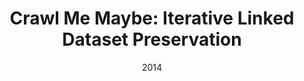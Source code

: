 ---
title: "Crawl Me Maybe: Iterative Linked Dataset Preservation"
collection: publications
permalink: /publication/2014-DBLP:conf_semweb_FetahuGD14
date: 2014
venue: 'Proceedings of the {ISWC} 2014 Posters {\&} Demonstrations Track a track within the 13th International Semantic Web Conference, {ISWC} 2014, Riva del Garda, Italy, October 21, 2014'
---